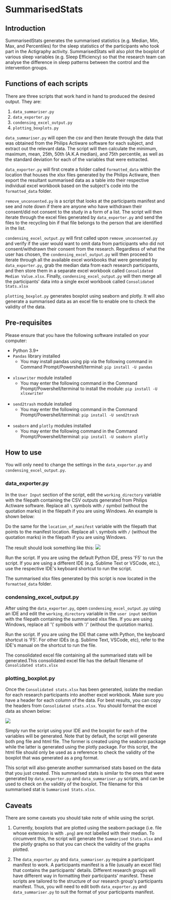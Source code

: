 # SummarisedStats

## Introduction

SummarisedStats generates the summarised statistics (e.g. Median, Min, Max, and Percentiles) for the sleep statistics of the participants who took part in the Actigraphy activity. SummarisedStats will also plot the boxplot of various sleep variables (e.g. Sleep Efficiency) so that the research team can analyse the difference in sleep patterns between the control and the intervention groups.

## Functions of each scripts

There are three scripts that work hand in hand to produced the desired output. They are:

1) `data_summariser.py`
2) `data_exporter.py`
3) `condensing_excel_output.py`
4) `plotting_boxplots.py`

`data_summariser.py` will open the csv and then iterate through the data that was obtained from the Philips Actiware software for each subject, and extract out the relevant data. The script will then calculate the minimum, maximum, mean, 25th, 50th (A.K.A median), and 75th percentile, as well as the standard deviation for each of the variables that were extracted.

`data_exporter.py` will first create a folder called `formatted_data` within the location that houses the xlsx files generated by the Philips Actiware, then export the resultant summarised data as a table into their respective individual excel workbook based on the subject's code into the `formatted_data` folder.

`remove_unconsented.py` is a script that looks at the participants manifest and see and note down if there are anyone who have withdrawn their consent/did not consent to the study in a form of a list. The script will then iterate through the excel files generated by `data_exporter.py` and send the files to the recycling bin if that file belongs to the person that are identified in the list.

`condensing_excel_output.py` will first called upon `remove_unconsented.py` and verify if the user would want to omit data from participants who did not consent/withdrawn their consent from the research. Regardless of what the user has chosen, the `condensing_excel_output.py` will then proceed to iterate through all the available excel workbooks that were generated by `data_exporter.py`, grab the median data from each research participants, and then store them in a separate excel workbook called `Consolidated Median Value.xlsx`. Finally, `condensing_excel_output.py` will then merge all the participants' data into a single excel workbook called `Consolidated Stats.xlsx`

`plotting_boxplot.py` generates boxplot using seaborn and plotly. It will also generate a summarised data as an excel file to enable one to check the validity of the data.

## Pre-requisites

Please ensure that you have the following software installed on your computer:

- Python 3.9+
- ```Pandas``` library installed
  - You may install pandas using pip via the following command in Command Prompt/Powershell/terminal:
  ```pip install -U pandas```
   <br/>
- `xlsxwriter` module installed
  - You may enter the following command in the Command Prompt/Powershell/terminal to install the module:
  ```pip install -U xlsxwriter```
  <br/>
- `send2trash` module installed
  - You may enter the following command in the Command Prompt/Powershell/terminal:
  ```pip install -U send2trash```
  <br/>
- `seaborn` and `plotly` modules installed
  - You may enter the following command in the Command Prompt/Powershell/terminal:
 ```pip install -U seaborn plotly```

## How to use

You will only need to change the settings in the ```data_exporter.py``` and ```condensing_excel_output.py```.

### data_exporter.py

In the `User Input` section of the script, edit the `working_directory` variable with the filepath containing the CSV outputs generated from Philips Actiware software. Replace all `\` symbols with `/` symbol (without the quotation marks) in the filepath if you are using Windows. An example is shown below:

Do the same for the `location_of_manifest` variable with the filepath that points to the manifest location. Replace all `\` symbols with `/` (without the quotation marks) in the filepath if you are using Windows.

The result should look something like this:
<img src='img/data exporter user input.png'>

Run the script. If you are using the default Python IDE, press 'F5' to run the script. If you are using a different IDE (e.g. Sublime Text or VSCode, etc.), use the respective IDE's keyboard shortcut to run the script.

The summarised xlsx files generated by this script is now located in the `formatted_data` folder.

### condensing_excel_output.py

After using the `data_exporter.py`, open `condensing_excel_output.py` using an IDE and edit the `working_directory` variable in the `user input` section with the filepath containing the summarised xlsx files. If you are using Windows, replace all '\\' symbols with '/' (without the quotation marks).

Run the script. If you are using the IDE that came with Python, the keyboard shortcut is 'F5'. For other IDEs (e.g. Sublime Text, VSCode, etc), refer to the IDE's manual on the shortcut to run the file.

The consolidated excel file containing all the summarised stats will be generated.This consolidated excel file has the default filename of `Consolidated stats.xlsx`

### plotting_boxplot.py

Once the `Consolidated stats.xlsx` has been generated, isolate the median for each research participants into another excel workbook. Make sure you have a header for each column of the data. For best results, you can copy the headers from `Consolidated stats.xlsx`. You should format the excel data as shown below:

<img src= 'img/Median consolidation examples.png'>

Simply run the script using your IDE and the boxplot for each of the variables will be generated. Note that by default, the script will generate both png file and html file. The former is created using the seaborn package while the latter is generated using the plotly package. For this script, the html file should only be used as a reference to check the validity of the boxplot that was generated as a png format.

This script will also generate another summarised stats based on the data that you just created. This summarised stats is similar to the ones that were generated by `data_exporter.py` and `data_summariser.py` scripts, and can be used to check on the validity of the boxplot. The filename for this summarised stat is `Summarised Stats.xlsx`.

## Caveats

There are some caveats you should take note of while using the script.

1. Currently, boxplots that are plotted using the seaborn package (i.e. file whose extension is with `.png`) are not labelled with their median. To circumvent this, the script will generate the `Summarised Stats.xlsx` and the plotly graphs so that you can check the validity of the graphs plotted.

2. The `data_exporter.py` and `data_summariser.py` require a participant manifest to work. A participants manifest is a file (usually an excel file) that contains the participants' details. Different research groups will have different way in formatting their participants' manifest. These scripts are tailored to the structure of our research group's participants manifest. Thus, you will need to edit both `data_exporter.py` and `data_summariser.py` to suit the format of your participants manifest.
